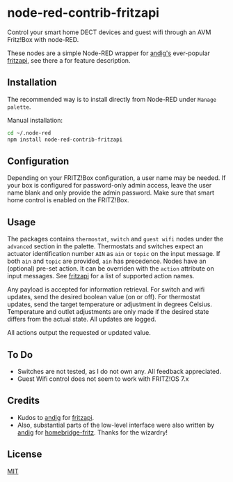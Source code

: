 # node-red-contrib-fritzapi

Control your smart home DECT devices and guest wifi through an AVM Fritz!Box with node-RED.

These nodes are a simple Node-RED wrapper for [andig's](https://github.com/andig) ever-popular
[fritzapi](https://www.npmjs.com/package/fritzapi), see there a for feature description.

## Installation

The recommended way is to install directly from Node-RED under `Manage palette`.

Manual installation:

```bash
cd ~/.node-red
npm install node-red-contrib-fritzapi
```

## Configuration

Depending on your FRITZ!Box configuration, a user name may be needed. If your box is configured for password-only
admin access, leave the user name blank and only provide the admin password. Make sure that smart home control is
enabled on the FRITZ!Box.

## Usage

The packages contains `thermostat`, `switch` and `guest wifi` nodes under the `advanced` section in the palette.
Thermostats and switches expect an actuator identification number `AIN` as `ain` or `topic` on the input message.
If both `ain` and `topic` are provided, `ain` has precedence.
Nodes have an (optional) pre-set action. It can be overriden with the `action` attribute on input messages. See [fritzapi](https://www.npmjs.com/package/fritzapi) for a list of supported action names.

Any payload is accepted for information retrieval. For switch and wifi updates, send the desired boolean value
(on or off). For thermostat updates, send the target temperature or adjustment in degrees Celsius.
Temperature and outlet adjustments are only made if the desired state differs from the actual state.
All updates are logged.

All actions output the requested or updated value.

## To Do

- Switches are not tested, as I do not own any. All feedback appreciated.
- Guest Wifi control does not seem to work with FRITZ!OS 7.x

## Credits

- Kudos to [andig](https://github.com/andig) for [fritzapi](https://www.npmjs.com/package/fritzapi).
- Also, substantial parts of the low-level interface were also written by [andig](https://github.com/andig) for
[homebridge-fritz](https://www.npmjs.com/package/homebridge-fritz). Thanks for the wizardry!

## License

[MIT](https://opensource.org/licenses/MIT)
